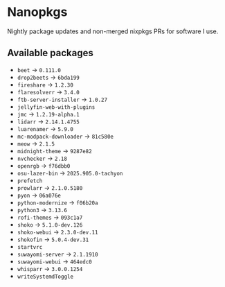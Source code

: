<!--
SPDX-FileCopyrightText: 2025 Hana Kretzer <hanakretzer@gmail.com>

SPDX-License-Identifier: CC0-1.0
-->

# Nanopkgs

Nightly package updates and non-merged nixpkgs PRs for software I use.

## Available packages

- `beet` -> `0.111.0`
- `drop2beets` -> `6bda199`
- `fireshare` -> `1.2.30`
- `flaresolverr` -> `3.4.0`
- `ftb-server-installer` -> `1.0.27`
- `jellyfin-web-with-plugins`
- `jmc` -> `1.2.19-alpha.1`
- `lidarr` -> `2.14.1.4755`
- `luarenamer` -> `5.9.0`
- `mc-modpack-downloader` -> `81c580e`
- `meow` -> `2.1.5`
- `midnight-theme` -> `9287e82`
- `nvchecker` -> `2.18`
- `openrgb` -> `f76dbb0`
- `osu-lazer-bin` -> `2025.905.0-tachyon`
- `prefetch`
- `prowlarr` -> `2.1.0.5180`
- `pyon` -> `06a076e`
- `python-modernize` -> `f06b20a`
- `python3` -> `3.13.6`
- `rofi-themes` -> `093c1a7`
- `shoko` -> `5.1.0-dev.126`
- `shoko-webui` -> `2.3.0-dev.11`
- `shokofin` -> `5.0.4-dev.31`
- `startvrc`
- `suwayomi-server` -> `2.1.1910`
- `suwayomi-webui` -> `464edc0`
- `whisparr` -> `3.0.0.1254`
- `writeSystemdToggle`
